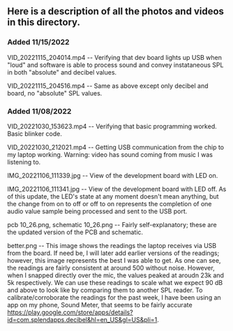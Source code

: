 ## Here is a description of all the photos and videos in this directory.

### Added 11/15/2022

VID_20221115_204014.mp4 -- Verifying that dev board lights up USB when "loud" and software is able to process sound and convey instataneous SPL in both "absolute" and decibel values. 

VID_20221115_204516.mp4 -- Same as above except only decibel and board, no "absolute" SPL values.

### Added 11/08/2022

VID_20221030_153623.mp4 -- Verifying that basic programming worked. Basic blinker code. 

VID_20221030_212021.mp4 -- Getting USB communication from the chip to my laptop working. Warning: video has sound coming from music I was listening to. 

IMG_20221106_111339.jpg -- View of the development board with LED on. 

IMG_20221106_111341.jpg -- View of the development board with LED off. As of this update, the LED's state at any moment doesn't mean anything, but the change from on to off or off to on represents the completion of one audio value sample being processed and sent to the USB port. 

pcb 10_26.png, schematic 10_26.png -- Fairly self-explanatory; these are the updated version of the PCB and schematic. 

better.png -- This image shows the readings the laptop receives via USB from the board. If need be, I will later add earlier versions of the readings; however, this image represents the best I was able to get. As one can see, the readings are fairly consistent at around 500 without noise. However, when I snapped directly over the mic, the values peaked at aroudn 23k and 5k respectively. We can use these readings to scale what we expect 90 dB and above to look like by comparing them to another SPL reader. To calibrate/corroborate the readings for the past week, I have been using an app on my phone, Sound Meter, that seems to be fairly accurate https://play.google.com/store/apps/details?id=com.splendapps.decibel&hl=en_US&gl=US&pli=1. 
